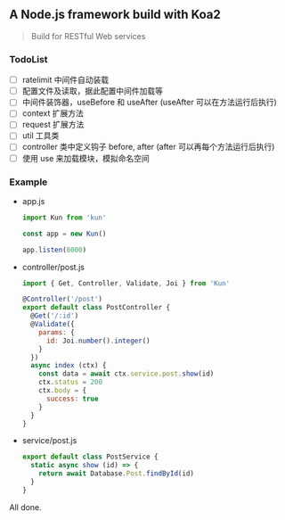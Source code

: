 ## A Node.js framework build with Koa2

> Build for RESTful Web services

### TodoList

- [ ] ratelimit 中间件自动装载
- [ ] 配置文件及读取，据此配置中间件加载等
- [ ] 中间件装饰器，useBefore 和 useAfter (useAfter 可以在方法运行后执行)
- [ ] context 扩展方法
- [ ] request 扩展方法
- [ ] util 工具类
- [ ] controller 类中定义钩子 before, after (after 可以再每个方法运行后执行)
- [ ] 使用 use 来加载模块，模拟命名空间

### Example

- app.js
  ```javascript
  import Kun from 'kun'

  const app = new Kun()

  app.listen(8000)
  ```

- controller/post.js
  ```javascript
  import { Get, Controller, Validate, Joi } from 'Kun'

  @Controller('/post')
  export default class PostController {
    @Get('/:id')
    @Validate({
      params: {
        id: Joi.number().integer()
      }
    })
    async index (ctx) {
      const data = await ctx.service.post.show(id)
      ctx.status = 200
      ctx.body = {
        success: true
      }
    }
  }
  ```

- service/post.js
  ```javascript
  export default class PostService {
    static async show (id) => {
      return await Database.Post.findById(id)
    }
  }
  ```


All done.
